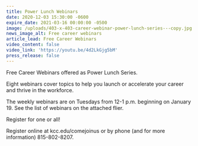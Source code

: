```yaml
---
title: Power Lunch Webinars
date: 2020-12-03 15:30:00 -0600
expire_date: 2021-03-16 00:00:00 -0500
image: /uploads/403-x-403-career-webinar-power-lunch-series---copy.jpg
news_image_alt: Free career webinars
article_lead: Free Career Webinars
video_content: false
video_link: 'https://youtu.be/4d2LkGjg5bM'
press_release: false
---
```


Free Career Webinars offered as Power Lunch Series.

Eight webinars cover topics to help you launch or accelerate your career and thrive in the workforce.

The weekly webinars are on Tuesdays from 12-1 p.m. beginning on January 19. See the list of webinars on the attached flier.

Register for one or all\!

Register online at kcc.edu/comejoinus or by phone (and for more information) 815-802-8207.